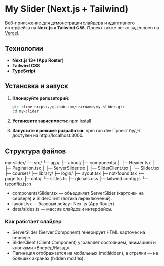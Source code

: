 # My Slider (Next.js + Tailwind)

Веб-приложение для демонстрации слайдера и адаптивного интерфейса на **Next.js** и **Tailwind CSS**.
Проект также легко задеплоен на [Vercel]([https://vercel.com/](https://my-slider-beta.vercel.app/)).

## Технологии
- **Next.js 13+ (App Router)**
- **Tailwind CSS**
- **TypeScript**

## Установка и запуск
1. **Клонируйте репозиторий**:
   ```bash
   git clone https://github.com/username/my-slider.git
   cd my-slider

2. **Установите зависимости**:
npm install

3. **Запустите в режиме разработки**:
npm run dev
Проект будет доступен на http://localhost:3000.


## Структура файлов
my-slider/
  └─ src/
     └─ app/
        ├─ about/
        ├─ components/
        │   ├─ Header.tsx
        │   ├─ Pagination.tsx
        │   ├─ ServerSlider.tsx
        │   ├─ SliderClient.tsx
        │   └─ Slider.tsx
        ├─ courses/
        ├─ library/
        ├─ login/
        ├─ layout.tsx
        ├─ not-found.tsx
        ├─ page.tsx
     ├─ data/
        └─ slides.ts
     ├─ globals.css
     ├─ tailwind.config.js
     └─ tsconfig.json

- components/Slider.tsx — объединяет ServerSlider (карточки на сервере) и SliderClient (логика переключений).
- layout.tsx — базовый лейаут Next.js (App Router).
- data/slides.ts — массив слайдов и интерфейсы.

### Как работает слайдер
- ServerSlider (Server Component) генерирует HTML карточек на сервере.
- SliderClient (Client Component) управляет состоянием, анимацией и кнопками «Вперёд/Назад».
- Пагинация отображается на мобильных (md:hidden), а стрелки — на больших экранах (hidden md:flex).
